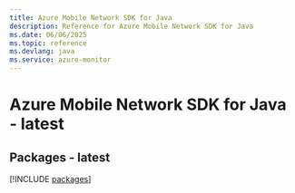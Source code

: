 ```yaml
---
title: Azure Mobile Network SDK for Java
description: Reference for Azure Mobile Network SDK for Java
ms.date: 06/06/2025
ms.topic: reference
ms.devlang: java
ms.service: azure-monitor
---
```

# Azure Mobile Network SDK for Java - latest
## Packages - latest
[!INCLUDE [packages](mobile-network-index.md)]